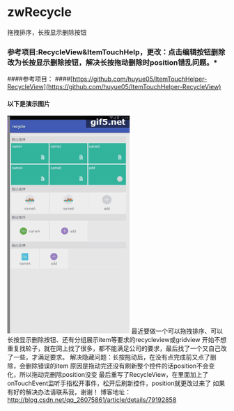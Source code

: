 # zwRecycle
拖拽排序，长按显示删除按钮
### 参考项目:RecycleView&ItemTouchHelp，更改：点击编辑按钮删除改为长按显示删除按钮，解决长按拖动删除时position错乱问题。*

####参考项目：
####[https://github.com/huyue05/ItemTouchHelper-RecycleView](https://github.com/huyue05/ItemTouchHelper-RecycleView)

#### 以下是演示图片
![image](https://github.com/840631861/zwRecycle/blob/master/images/gif5%E6%96%B0%E6%96%87%E4%BB%B6.gif)
最近要做一个可以拖拽排序、可以长按显示删除按钮、还有分组展示item等要求的recycleview或gridview
开始不想重复找轮子，就在网上找了很多，都不能满足公司的要求，最后找了一个又自己改了一些，才满足要求。
解决隐藏问题：长按拖动后，在没有点完成前又点了删除，会删除错误的item
原因是拖动完还没有刷新整个控件的话position不会变化，所以拖动完删除position没变
最后重写了RecycleView，在里面加上了onTouchEvent监听手指松开事件，松开后刷新控件，position就更改过来了
如果有好的解决办法请联系我，谢谢！
博客地址：http://blog.csdn.net/qq_26075861/article/details/79192858
